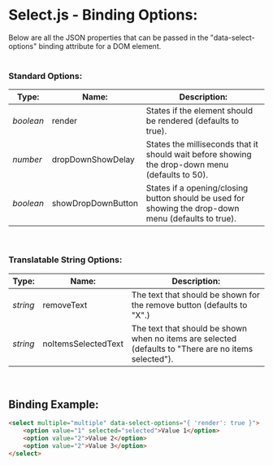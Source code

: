 # Select.js - Binding Options:

Below are all the JSON properties that can be passed in the "data-select-options" binding attribute for a DOM element.
<br>
<br>


### Standard Options:

| Type: | Name: | Description: |
| --- | --- | --- |
| *boolean* | render | States if the element should be rendered (defaults to true). |
| *number* | dropDownShowDelay | States the milliseconds that it should wait before showing the drop-down menu (defaults to 50). |
| *boolean* | showDropDownButton | States if a opening/closing button should be used for showing the drop-down menu (defaults to true). |

<br/>


### Translatable String Options:

| Type: | Name: | Description: |
| --- | --- | --- |
| *string* | removeText | The text that should be shown for the remove button (defaults to "X".) |
| *string* | noItemsSelectedText | The text that should be shown when no items are selected (defaults to "There are no items selected"). |

<br>


## Binding Example:

```markdown
<select multiple="multiple" data-select-options="{ 'render': true }">
    <option value="1" selected="selected">Value 1</option>
    <option value="2">Value 2</option>
    <option value="2">Value 3</option>
</select>
```